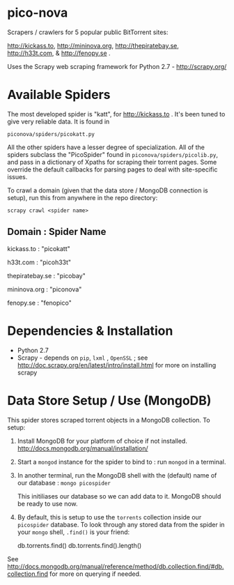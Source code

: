 pico-nova
=========

Scrapers / crawlers for 5 popular public BitTorrent sites: 

http://kickass.to, http://mininova.org, http://thepiratebay.se, http://h33t.com, & http://fenopy.se . 

Uses the Scrapy web scraping framework for Python 2.7 - http://scrapy.org/


Available Spiders
=================

The most developed spider is "katt", for http://kickass.to . It's been tuned to give very reliable data.  It is found in 

    piconova/spiders/picokatt.py

All the other spiders have a lesser degree of specialization. All of the spiders subclass the "PicoSpider" found in `piconova/spiders/picolib.py`, and pass in a dictionary of Xpaths for scraping their torrent pages.  Some override the default callbacks for parsing pages to deal with site-specific issues.  

To crawl a domain (given that the data store / MongoDB connection is setup), run this from anywhere in the repo directory:

    scrapy crawl <spider name>
    
Domain   :  Spider Name
---------------------------
kickass.to : "picokatt"

h33t.com :  "picoh33t"

thepiratebay.se : "picobay"

mininova.org : "piconova"

fenopy.se : "fenopico"


Dependencies & Installation
===========================

* Python 2.7
* Scrapy - depends on `pip`, `lxml` , `OpenSSL` ; see http://doc.scrapy.org/en/latest/intro/install.html for more on installing scrapy


Data Store Setup / Use (MongoDB)
===============================

This spider stores scraped torrent objects in a MongoDB collection.  To setup:

1) Install MongoDB for your platform of choice if not installed.  http://docs.mongodb.org/manual/installation/

2) Start a `mongod` instance for the spider to bind to : run `mongod` in a terminal.

3) In another terminal, run the MongoDB shell with the (default) name of our database : `mongo picospider`

   This initiliases our database so we can add data to it.  MongoDB should be ready to use now.  
   
4) By default, this is setup to use the `torrents` collection inside our `picospider` database. To look through any stored data from the spider in your `mongo` shell, `.find()` is your friend: 

    db.torrents.find()
    db.torrents.find().length() 
    
See http://docs.mongodb.org/manual/reference/method/db.collection.find/#db.collection.find for more on querying if needed.
 







    
